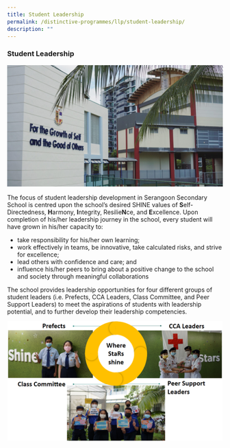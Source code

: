 ```yaml
---
title: Student Leadership
permalink: /distinctive-programmes/llp/student-leadership/
description: ""
---
```


### Student Leadership

![](/images/student%20leadership.jpg)

The focus of student leadership development in Serangoon Secondary School is centred upon the school’s desired SHINE values of **S**elf-Directedness, **H**armony, **I**ntegrity, Resilie**N**ce, and **E**xcellence. Upon completion of his/her leadership journey in the school, every student will have grown in his/her capacity to:

- take responsibility for his/her own learning;
- work effectively in teams, be innovative, take calculated risks, and strive for excellence;
- lead others with confidence and care; and
- influence his/her peers to bring about a positive change to the school and society through meaningful collaborations

The school provides leadership opportunities for four different groups of student leaders (i.e. Prefects, CCA Leaders, Class Committee, and Peer Support Leaders) to meet the aspirations of students with leadership potential, and to further develop their leadership competencies.

![](/images/Picture2a.png)
